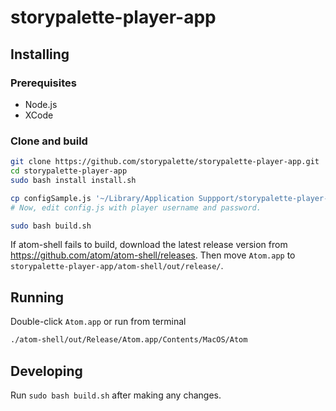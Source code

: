 # storypalette-player-app

## Installing

### Prerequisites

- Node.js
- XCode

### Clone and build

```sh
git clone https://github.com/storypalette/storypalette-player-app.git
cd storypalette-player-app
sudo bash install install.sh

cp configSample.js '~/Library/Application Suppport/storypalette-player-app/config.js'
# Now, edit config.js with player username and password.

sudo bash build.sh
```

If atom-shell fails to build, download the latest release version from https://github.com/atom/atom-shell/releases. Then move `Atom.app` to `storypalette-player-app/atom-shell/out/release/`.

## Running

Double-click `Atom.app` or run from terminal 

```sh
./atom-shell/out/Release/Atom.app/Contents/MacOS/Atom
```

## Developing

Run `sudo bash build.sh` after making any changes.
